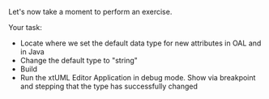 Let's now take a moment to perform an exercise.

Your task:
  - Locate where we set the default data type for new attributes in OAL and in Java
  - Change the default type to "string"
  - Build
  - Run the xtUML Editor Application in debug mode.  Show via breakpoint and stepping that the type has successfully changed
